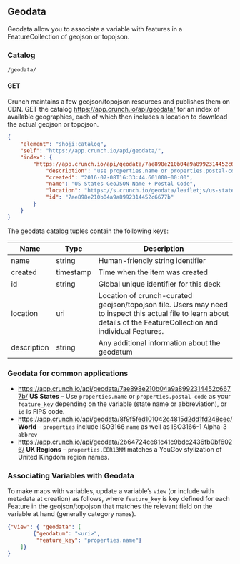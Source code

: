 ## Geodata

Geodata allow you to associate a variable with features in a FeatureCollection
of geojson or topojson.

### Catalog

`/geodata/`

#### GET

Crunch maintains a few geojson/topojson resources and publishes them on CDN.
GET the catalog <https://app.crunch.io/api/geodata/> for an index of available
geographies, each of which then includes a location to download the actual
geojson or topojson.

```json
{
    "element": "shoji:catalog",
    "self": "https://app.crunch.io/api/geodata/",
    "index": {
        "https://app.crunch.io/api/geodata/7ae898e210b04a9a8992314452c6677b/": {
            "description": "use properties.name or properties.postal-code",
            "created": "2016-07-08T16:33:44.601000+00:00",
            "name": "US States GeoJSON Name + Postal Code",
            "location": "https://s.crunch.io/geodata/leafletjs/us-states.geojson",
            "id": "7ae898e210b04a9a8992314452c6677b"
        }
    }
}
```

The geodata catalog tuples contain the following keys:


Name | Type | Description
---- | ---- | -----------
name | string | Human-friendly string identifier
created | timestamp | Time when the item was created
id | string | Global unique identifier for this deck
location | uri | Location of crunch-curated geojson/topojson file. Users may need to inspect this actual file to learn about details of the FeatureCollection and individual Features.
description | string | Any additional information about the geodatum

### Geodata for common applications

- <https://app.crunch.io/api/geodata/7ae898e210b04a9a8992314452c6677b/>
  **US States** –
  Use `properties.name` or `properties.postal-code` as your `feature_key` depending on the variable (state name or abbreviation), or `id` is FIPS code.
- <https://app.crunch.io/api/geodata/8f9f5fed101042c4815d2dd1fd248cec/>
  **World** –
  `properties` include ISO3166 `name` as well as ISO3166-1 Alpha-3 `abbrev`
- <https://app.crunch.io/api/geodata/2b64724ce81c41c9bdc2436fb0bf6026/>
  **UK Regions** –
  `properties.EER13NM` matches a YouGov stylization of United Kingdom region names.


### Associating Variables with Geodata

To make maps with variables, update a variable’s `view` (or include with metadata at creation) as follows, where
`feature_key` is key defined for each Feature in the geojson/topojson that matches the relevant field on the
variable at hand (generally category `name`s).


```json
{"view": { "geodata": [
        {"geodatum": "<uri>",
         "feature_key": "properties.name"}
    ]}
}
```
